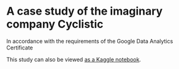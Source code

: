 # A case study of the imaginary company Cyclistic
In accordance with the requirements of the Google Data Analytics Certificate

This study can also be viewed [as a Kaggle notebook](https://www.kaggle.com/code/brianbakkala/cyclistic-case-study).

